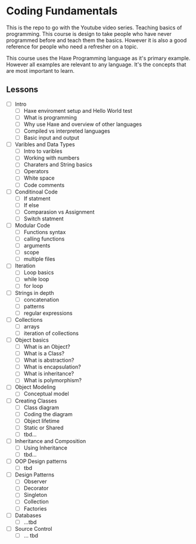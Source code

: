 # Coding Fundamentals
This is the repo to go with the Youtube video series. Teaching basics of programming. This course is design to take people who have never programmed before and teach them the basics. However it is also a good reference for people who need a refresher on a topic.

This course uses the Haxe Programming language as it's primary example. However all examples are relevant to any language. It's the concepts that are most important to learn. 

## Lessons
* [ ] Intro
    * [ ] Haxe enviroment setup and Hello World test
    * [ ] What is programming
    * [ ] Why use Haxe and overview of other languages 
    * [ ] Compiled vs interpreted languages
    * [ ] Basic input and output
* [ ] Varibles and Data Types
    * [ ] Intro to varibles
    * [ ] Working with numbers
    * [ ] Charaters and String basics
    * [ ] Operators
    * [ ] White space
    * [ ] Code comments
* [ ] Conditinoal Code
    * [ ] If statment
    * [ ] If else
    * [ ] Comparasion vs Assignment
    * [ ] Switch statment
* [ ] Modular Code
    * [ ] Functions syntax
    * [ ] calling functions
    * [ ] arguments
    * [ ] scope
    * [ ] multiple files
* [ ] Iteration
    * [ ] Loop basics
    * [ ] while loop
    * [ ] for loop
* [ ] Strings in depth 
    * [ ] concatenation
    * [ ] patterns
    * [ ] regular expressions
* [ ] Collections
    * [ ] arrays
    * [ ] iteration of collections
* [ ] Object basics
    * [ ] What is an Object?
    * [ ] What is a Class?
    * [ ] What is abstraction?
    * [ ] What is encapsulation?
    * [ ] What is inheritance?
    * [ ] What is polymorphism?
* [ ] Object Modeling 
    * [ ] Conceptual model
* [ ] Creating Classes
    * [ ] Class diagram
    * [ ] Coding the diagram
    * [ ] Object lifetime
    * [ ] Static or Shared
    * [ ] tbd...
* [ ] Inheritance and Composition
    * [ ] Using Inheritance
    * [ ] tbd...
* [ ] OOP Design patterns
    * [ ] tbd
* [ ] Design Patterns
    * [ ] Observer
    * [ ] Decorator
    * [ ] Singleton
    * [ ] Collection
    * [ ] Factories
* [ ] Databases
    * [ ] ...tbd
* [ ] Source Control
    * [ ] ... tbd
